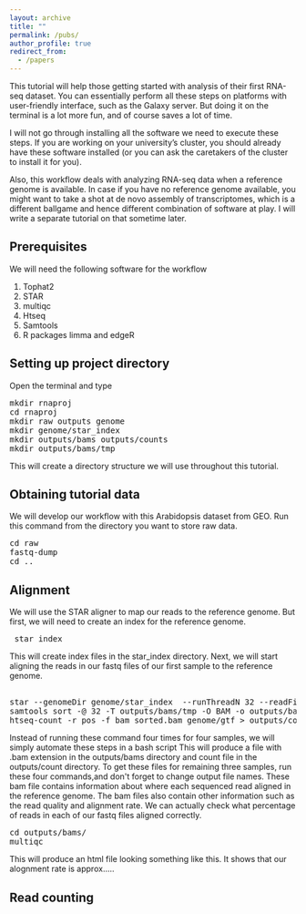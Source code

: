 ```yaml
---
layout: archive
title: ""
permalink: /pubs/
author_profile: true
redirect_from:
  - /papers
---
```





This tutorial will help those getting started with analysis of their first RNA-seq dataset. You can essentially perform all these steps on platforms with user-friendly interface, such as the Galaxy server. But doing it on the terminal is a lot more fun, and of course saves a lot of time. 

I will not go through installing all the software we need to execute these steps. If you are working on your university’s cluster, you should already have these software installed (or you can ask the caretakers of the cluster to install it for you).  
 
Also, this workflow deals with analyzing RNA-seq data when a reference genome is available. In case if you have no reference genome available, you might want to take a shot at de novo assembly of transcriptomes, which is a different ballgame and hence different combination of software at play. I will write a separate tutorial on that sometime later.    

## Prerequisites 
  
We will need the following software for the workflow 
1. Tophat2
2. STAR 
3. multiqc
4. Htseq
5. Samtools 
6. R packages limma and edgeR 


## Setting up project directory

Open the terminal and type 
<pre>
mkdir rnaproj
cd rnaproj
mkdir raw outputs genome 
mkdir genome/star_index
mkdir outputs/bams outputs/counts
mkdir outputs/bams/tmp
</pre>

This will create a directory structure we will use throughout this tutorial. 

## Obtaining tutorial data
We will develop our workflow with this Arabidopsis dataset from GEO. Run this command from the directory you want to store raw data.
<pre>cd raw
fastq-dump 
cd ..</pre> 


## Alignment

We will use the STAR aligner to map our reads to the reference genome. But first, we will need to create an index for the reference genome. 

<pre> star index </pre>

This will create index files in the star_index directory. Next, we will start aligning the reads in our fastq files of our first sample to the reference genome. 

<pre> 
star --genomeDir genome/star_index  --runThreadN 32 --readFilesIn raw/pe1 raw/pe2 --outFileNamePrefix outputs/bams/s1.bam --outSAMtype BAM Unsorted 
samtools sort -@ 32 -T outputs/bams/tmp -O BAM -o outputs/bams/sorted.bam outputs/bams/s1.bam
htseq-count -r pos -f bam sorted.bam genome/gtf > outputs/counts/s1.counts
</pre> 

Instead of running these command four times for four samples, we will simply automate these steps in a bash script  This will produce a file with .bam extension in the outputs/bams directory and count file in the outputs/count directory. To get these files for remaining three 
samples, run these four commands,and don't forget to change output file names. These bam file contains information about where each sequenced read aligned in the reference genome. 
The bam files also contain other information such as the read quality and alignment rate. We can actually check what percentage of reads in each of our fastq files aligned correctly.

<pre>
cd outputs/bams/
multiqc
</pre>  

This will produce an html file looking something like this. It shows that our alognment rate is approx.....

## Read counting





